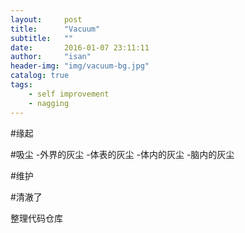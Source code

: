 ```yaml
---
layout:     post
title:      "Vacuum"
subtitle:   ""
date:       2016-01-07 23:11:11
author:     "isan"
header-img: "img/vacuum-bg.jpg"
catalog: true
tags:
    - self improvement
    - nagging
---
```


#缘起

#吸尘
-外界的灰尘
-体表的灰尘
-体内的灰尘
-脑内的灰尘

#维护

#清澈了


整理代码仓库


